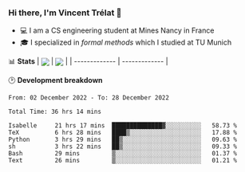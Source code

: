 ### Hi there, I'm Vincent Trélat 👋
 - 💻 I am a CS engineering student at Mines Nancy in France
 - 🎓 I specialized in *formal methods* which I studied at TU Munich

📊 **Stats**
| <img align="center" src="https://github-readme-stats.vercel.app/api?username=VTrelat&show_icons=true&include_all_commits=true&theme=tokyonight&hide_border=true" /> | <img align="center" src="https://github-readme-stats.vercel.app/api/top-langs/?username=VTrelat&layout=compact&theme=tokyonight&hide_border=true&exclude_repo=ElevatorSimulator" /> |
| ------------- | ------------- |

🕑 **Development breakdown**
<!--START_SECTION:waka-->

```text
From: 02 December 2022 - To: 28 December 2022

Total Time: 36 hrs 14 mins

Isabelle     21 hrs 17 mins  ██████████████▓░░░░░░░░░░   58.73 %
TeX          6 hrs 28 mins   ████▒░░░░░░░░░░░░░░░░░░░░   17.88 %
Python       3 hrs 29 mins   ██▒░░░░░░░░░░░░░░░░░░░░░░   09.63 %
sh           3 hrs 22 mins   ██▒░░░░░░░░░░░░░░░░░░░░░░   09.33 %
Bash         29 mins         ▒░░░░░░░░░░░░░░░░░░░░░░░░   01.37 %
Text         26 mins         ▒░░░░░░░░░░░░░░░░░░░░░░░░   01.21 %
```

<!--END_SECTION:waka-->
